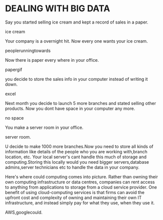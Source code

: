 
# DEALING WITH BIG DATA


Say you started selling ice cream and kept a record of sales in a paper.

ice cream

Your company is a overnight hit. Now every one wants your ice cream.

peoplerunningtowards

Now there is paper every where in your office.

papergif

you decide to store the sales info in your computer instead of writing it down.

excel

Next month you decide to launch 5 more branches and stated selling other products.
Now you dont have space in your computer any more.

no space

You make a server room in your office.

server room.

U decide to make 1000 more branches.Now you need to store all kinds of information like
details of the people who you are working with,branch location, etc.
Your local server's cant handle this much of storage and computing.Storing this locally would 
you need bigger servers,database admins,server technicians etc to handle the data in your company.


Here's where could computing comes into picture.
Rather than owning their own computing infrastructure or data centres, companies can rent 
access to anything from applications to storage from a cloud service provider.
One benefit of using cloud-computing services is that firms can avoid the upfront cost and 
complexity of owning and maintaining their own IT infrastructure, and instead simply pay for 
what they use, when they use it.

AWS,googlecould.






